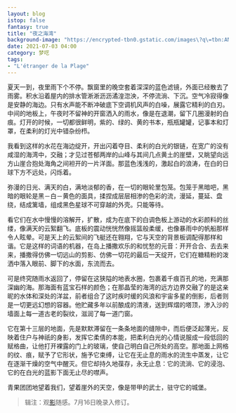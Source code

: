 ```yaml
---
layout: blog
istop: false
fantasy: true
title: "夜之海湾"
background-image: "https://encrypted-tbn0.gstatic.com/images\?q\=tbn:ANd9GcRFOzgHa2_OBsm-aLOoR1Cq4LJ8ROsDFzJ9DQ\&usqp\=CAU"
date: 2021-07-03 04:00
category: 梦呓
tags:
- "L'étranger de la Plage"
---
```


夏天一到，夜里雨下个不停。飘窗里的晚空套着深深的蓝色滤镜，外面已经散去了雨雾。积水沿着屋内的排水管淅淅沥沥潏湟淴泱，不停流淌、下沉。空气冷寂得像是安静的海边。只有水声能不断冲破底下空调机风声的白噪，展露它精利的白刃。中间的地板上，午夜时不留神的开窗洒入的雨水，像是在退潮，留下几圈漫射的白痕。灯开的时候，一切都很鲜明，紫的、绿的、黄的书本，瓶瓶罐罐，记事本和灯罩，在柔利的灯光中错杂纷栉。

我看到这样的水花在海边绽开，开出闪着夺目、柔利的白光的银链，在宽广的没有咸湿的海湾中，交融；才见过苍郁两岸的山峰与其间几点黄土的崖壁，又眺望向远方山崖合抱处海角之间袒开的一片洋面。那蓝色浅浅的，激起白的浪涛，在白的日球下方不远处，闪烁着。

弥漫的日光、满天的白，满地淡郁的香，在一切的眼轮里包笼。包笼于黑暗吧，黑暗的眼轮是黑－白－黄色的面具，揉捏成层层相渗的色彩的流，漫延，蔓延、盘绕，结成篱墙，组成黑色星球不可穿越的外壳。只能等待。

看它们在水中慢慢的溶解开，扩散，成为在底下的白调色板上游动的水彩颜料的丝缕，像满天的云絮翻飞。底板的震动恍恍然像摇篮般柔缓，也像暴雨中的帆船那样令人眩晕。可是天上的云絮间的飞艇还在翱翔，它与天空的背景板调配得那样和谐。它是这样的词语的机器，在岛上播撒欢乐的和忧愁的元音：开开合合、去去来来，播撒得仿佛一切远山的剪影、仿佛一切花的最后一天绽开，它们在糖精粉的泼洒中落入眼前、脚下的水面，东流而去。

可是终究随雨水返回了，停留在这狭隘的地表水圈，包裹着千痕百孔的地，充满那深幽的海。那海面有蓝宝石样的颜色；在那晶莹的海湾的远方边界交融了的是这亲昵的水体和深处的洋盆，前者组合了这时疾时缓的风浪和宇宙多星的倒影，后者则是一切更远幻想的容器。他贮藏多年以前酿成的清液，送到辉熠的塔顶，渗入沙的墙面上每一道古老的裂纹，滋润了每一道门窗。

它在第十三层的地面，先是默默滞留在一条条地面的缝隙中，而后便泛起薄光，反映着住户与神祇的身影，发挥它柔倩的本能，把柔利白光的心情说服成一段低回的赋格曲，让他打开裸露的门上的玻璃，使自己明白自己所处的高空。那地面上网格的纹、痕，赋予了它形状，施予它束缚，让它在无止息的雨水的流生中蒸发，让它在逐渐干燥的空气中醒灭。但它却持久地葆存，永无止息：它的流淌、它的浸泡、它的在白光的蓝影下面无止尽的噤声。

青果团团地望着我们，望着崖外的天空，像是带甲的武士，驻守它的城堡。

> 辑注：观[影](https://movie.douban.com/subject/34869495/)随感。7月16日晚录入修订。

